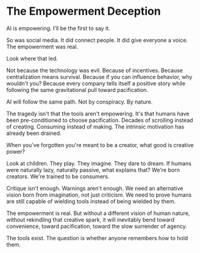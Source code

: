 # The Empowerment Deception

AI is empowering. I'll be the first to say it.

So was social media. It did connect people. It did give everyone a voice. The empowerment was real.

Look where that led.

Not because the technology was evil. Because of incentives. Because centralization means survival. Because if you can influence behavior, why wouldn't you? Because every company tells itself a positive story while following the same gravitational pull toward pacification.

AI will follow the same path. Not by conspiracy. By nature.

The tragedy isn't that the tools aren't empowering. It's that humans have been pre-conditioned to choose pacification. Decades of scrolling instead of creating. Consuming instead of making. The intrinsic motivation has already been drained.

When you've forgotten you're meant to be a creator, what good is creative power?

Look at children. They play. They imagine. They dare to dream. If humans were naturally lazy, naturally passive, what explains that? We're born creators. We're trained to be consumers.

Critique isn't enough. Warnings aren't enough. We need an alternative vision born from imagination, not just criticism. We need to prove humans are still capable of wielding tools instead of being wielded by them.

The empowerment is real. But without a different vision of human nature, without rekindling that creative spark, it will inevitably bend toward convenience, toward pacification, toward the slow surrender of agency.

The tools exist. The question is whether anyone remembers how to hold them.